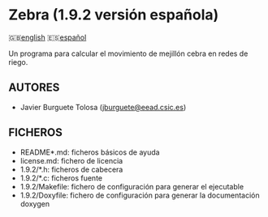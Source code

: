 Zebra (1.9.2 versión española)
==============================

:uk:[english](README.md) :es:[español](README.es.md)

Un programa para calcular el movimiento de mejillón cebra en redes de riego.

AUTORES
-------

* Javier Burguete Tolosa (jburguete@eead.csic.es)

FICHEROS
--------

* README\*.md: ficheros básicos de ayuda
* license.md: fichero de licencia
* 1.9.2/\*.h: ficheros de cabecera
* 1.9.2/\*.c: ficheros fuente
* 1.9.2/Makefile: fichero de configuración para generar el ejecutable
* 1.9.2/Doxyfile: fichero de configuración para generar la documentación doxygen
